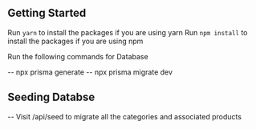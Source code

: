 ## Getting Started

Run `yarn` to install the packages if you are using yarn
Run `npm install` to install the packages if you are using npm

Run the following commands for Database

-- npx prisma generate
-- npx prisma migrate dev

## Seeding Databse

-- Visit /api/seed to migrate all the categories and associated products
